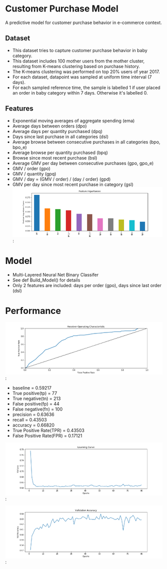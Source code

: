 # Customer Purchase Model
A predictive model for customer purchase behavior in e-commerce context.

## Dataset
* This dataset tries to capture customer purchase behavior in baby category.
* This dataset includes 100 mother users from the mother cluster, resulting from K-means clustering based on purchase history.
* The K-means clustering was performed on top 20% users of year 2017.
* For each dataset, datapoint was sampled at uniform time interval (7 days).
* For each sampled reference time, the sample is labelled 1 if user placed an order in baby category within 7 days. Otherwise it's labelled 0.

## Features
* Exponential moving averages of aggregate spending (ema)
* Average days between orders (dpo)
* Average days per quantity purchased (dpq)
* Days since last purchase in all categories (dsl)
* Average browse between consecutive purchases in all categories (bpo, bpo_e)
* Average browse per quantity purchased (bpq)
* Browse since most recent purchase (bsl)
* Average GMV per day between consecutive purchases (gpo, gpo_e)
* GMV / order (gpo)
* GMV / quantity (gpq)
* GMV / day = (GMV / order) / (day / order) (gpd)
* GMV per day since most recent purchase in category (gsl)
![Result](fig/feature_importance.png): 

# Model
- Multi-Layered Neural Net Binary Classifer
- See def Build_Model() for details
- Only 2 features are included: days per order (gpo), days since last order (dsl)

# Performance
![Result](fig/roc.png): 
* baseline = 0.59217
* True positive(tp) = 77
* True negative(tn) = 213
* False positive(fp) = 44
* False negative(fn) = 100
* precision = 0.63636
* recall = 0.43503
* accuracy = 0.66820
* True Positive Rate(TPR) = 0.43503
* False Positive Rate(FPR) = 0.17121

![Result](fig/learning_curve.png): 

![Result](fig/validation_accuracy.png): 
